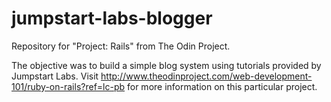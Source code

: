 jumpstart-labs-blogger
===============

Repository for "Project: Rails" from The Odin Project.

The objective was to build a simple blog system using tutorials provided by Jumpstart Labs. Visit http://www.theodinproject.com/web-development-101/ruby-on-rails?ref=lc-pb for more information on this particular project.